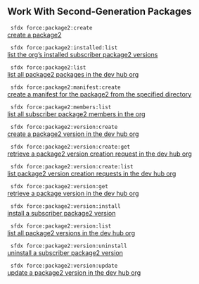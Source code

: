 ## Work With Second-Generation Packages



``` sfdx force:package2:create```   
 [create a package2](./workwithsecondgenerationpackages.md)

``` sfdx force:package2:installed:list```   
 [list the org’s installed subscriber package2 versions](./workwithsecondgenerationpackages.md)

``` sfdx force:package2:list```   
 [list all package2 packages in the dev hub org](./workwithsecondgenerationpackages.md)

``` sfdx force:package2:manifest:create```   
 [create a manifest for the package2 from the specified directory](./workwithsecondgenerationpackages.md)

``` sfdx force:package2:members:list```   
 [list all subscriber package2 members in the org](./workwithsecondgenerationpackages.md)

``` sfdx force:package2:version:create```   
 [create a package2 version in the dev hub org](./workwithsecondgenerationpackages.md)

``` sfdx force:package2:version:create:get```   
 [retrieve a package2 version creation request in the dev hub org](./workwithsecondgenerationpackages.md)

``` sfdx force:package2:version:create:list```   
 [list package2 version creation requests in the dev hub org](./workwithsecondgenerationpackages.md)

``` sfdx force:package2:version:get```   
 [retrieve a package version in the dev hub org](./workwithsecondgenerationpackages.md)

``` sfdx force:package2:version:install```   
 [install a subscriber package2 version](./workwithsecondgenerationpackages.md)

``` sfdx force:package2:version:list```   
 [list all package2 versions in the dev hub org](./workwithsecondgenerationpackages.md)

``` sfdx force:package2:version:uninstall```   
 [uninstall a subscriber package2 version](./workwithsecondgenerationpackages.md)

``` sfdx force:package2:version:update```   
 [update a package2 version in the dev hub org](./workwithsecondgenerationpackages.md)

